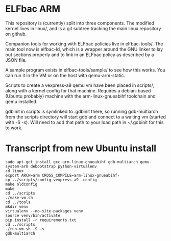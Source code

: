 # ELFbac ARM

This repository is (currently) split into three components. The modified kernel
lives in linux/, and is a git subtree tracking the main linux repository on
github.

Companion tools for working with ELFbac policies live in elfbac-tools/. The main
tool now is elfbac-ld, which is a wrapper around the GNU linker to lay out
sections properly and to link in an ELFbac policy as described by a JSON file.

A sample program exists in elfbac-tools/sample/ to see how this works. You can
run it in the VM or on the host with qemu-arm-static.

Scripts to create a vexpress-a9 qemu vm have been placed in scripts/, along with
a kernel config for that machine. Requires a debian-based (Ubuntu probably)
machine with the arm-linux-gnueabihf toolchain and qemu installed.

gdbinit in scripts is symlinked to .gdbinit there, so running gdb-multiarch from
the scripts directory will start gdb and connect to a waiting vm (started with
-S -s). Will need to add that path to your load path in ~/.gdbinit for this to
work.

# Transcript from new Ubuntu install

    sudo apt-get install gcc-arm-linux-gnueabihf gdb-multiarch qemu-system-arm debootstrap python-virtualenv
    cd linux
    export ARCH=arm CROSS_COMPILE=arm-linux-gnueabihf-
    cp ../scripts/config_vexpress_a9 .config
    make oldconfig
    make
    cd ../scripts
    ./make-vm.sh
    cd ../tools
    mkdir venv
    virtualenv --no-site-packages venv
    source venv/bin/activate
    pip install -r requirements.txt
    cd ../scripts
    ./run-vm.sh -S -s
    gdb-multiarch

